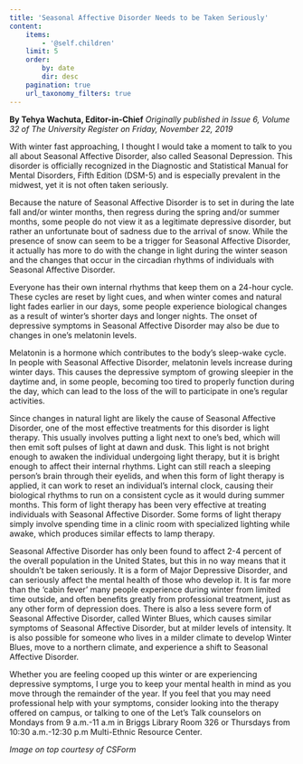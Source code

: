 ```yaml
---
title: 'Seasonal Affective Disorder Needs to be Taken Seriously'
content:
    items:
        - '@self.children'
    limit: 5
    order:
        by: date
        dir: desc
    pagination: true
    url_taxonomy_filters: true
---
```


**By Tehya Wachuta, Editor-in-Chief** _Originally published in Issue 6, Volume 32 of The University Register on Friday, November 22, 2019_

With winter fast approaching, I thought I would take a moment to talk to you all about Seasonal Affective Disorder, also called Seasonal Depression. This disorder is officially recognized in the Diagnostic and Statistical Manual for Mental Disorders, Fifth Edition (DSM-5) and is especially prevalent in the midwest, yet it is not often taken seriously.

Because the nature of Seasonal Affective Disorder is to set in during the late fall and/or winter months, then regress during the spring and/or summer months, some people do not view it as a legitimate depressive disorder, but rather an unfortunate bout of sadness due to the arrival of snow. While the presence of snow can seem to be a trigger for Seasonal Affective Disorder, it actually has more to do with the change in light during the winter season and the changes that occur in the circadian rhythms of individuals with Seasonal Affective Disorder.

Everyone has their own internal rhythms that keep them on a 24-hour cycle. These cycles are reset by light cues, and when winter comes and natural light fades earlier in our days, some people experience biological changes as a result of winter’s shorter days and longer nights. The onset of depressive symptoms in Seasonal Affective Disorder may also be due to changes in one’s melatonin levels.

Melatonin is a hormone which contributes to the body’s sleep-wake cycle. In people with Seasonal Affective Disorder, melatonin levels increase during winter days. This causes the depressive symptom of growing sleepier in the daytime and, in some people, becoming too tired to properly function during the day, which can lead to the loss of the will to participate in one’s regular activities.

Since changes in natural light are likely the cause of Seasonal Affective Disorder, one of the most effective treatments for this disorder is light therapy. This usually involves putting a light next to one’s bed, which will then emit soft pulses of light at dawn and dusk. This light is not bright enough to awaken the individual undergoing light therapy, but it is bright enough to affect their internal rhythms. Light can still reach a sleeping person’s brain through their eyelids, and when this form of light therapy is applied, it can work to reset an individual’s internal clock, causing their biological rhythms to run on a consistent cycle as it would during summer months. This form of light therapy has been very effective at treating individuals with Seasonal Affective Disorder. Some forms of light therapy simply involve spending time in a clinic room with specialized lighting while awake, which produces similar effects to lamp therapy.

Seasonal Affective Disorder has only been found to affect 2-4 percent of the overall population in the United States, but this in no way means that it shouldn’t be taken seriously. It is a form of Major Depressive Disorder, and can seriously affect the mental health of those who develop it. It is far more than the ‘cabin fever’ many people experience during winter from limited time outside, and often benefits greatly from professional treatment, just as any other form of depression does. There is also a less severe form of Seasonal Affective Disorder, called Winter Blues, which causes similar symptoms of Seasonal Affective Disorder, but at milder levels of intensity. It is also possible for someone who lives in a milder climate to develop Winter Blues, move to a northern climate, and experience a shift to Seasonal Affective Disorder.

Whether you are feeling cooped up this winter or are experiencing depressive symptoms, I urge you to keep your mental health in mind as you move through the remainder of the year. If you feel that you may need professional help with your symptoms, consider looking into the therapy offered on campus, or talking to one of the Let’s Talk counselors on Mondays from 9 a.m.-11 a.m in Briggs Library Room 326 or Thursdays from 10:30 a.m.-12:30 p.m Multi-Ethnic Resource Center.

_Image on top courtesy of CSForm_
